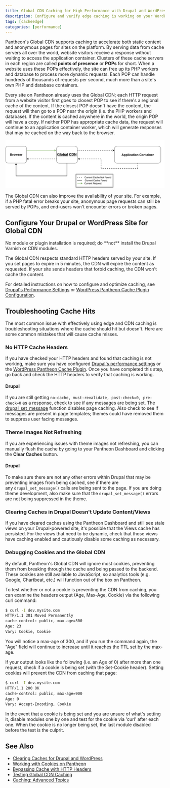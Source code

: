 ```yaml
---
title: Global CDN Caching for High Performance with Drupal and WordPress
description: Configure and verify edge caching is working on your WordPress or Drupal sites.
tags: [cacheedge]
categories: [performance]
---
```

Pantheon's Global CDN supports caching to accelerate both static content and anonymous pages for sites on the platform. By serving data from cache servers all over the world, website visitors receive a response without waiting to access the application container. Clusters of these cache servers in each region are called **points of presence** or **POPs** for short. When a website uses these POPs effectively, the site can free up its PHP workers and database to process more dynamic requests. Each POP can handle hundreds of thousands of requests per second, much more than a site's own PHP and database containers.

Every site on Pantheon already uses the Global CDN; each HTTP request from a website visitor first goes to closest POP to see if there's a regional cache of the content. If the closest POP doesn't have the content, the request will then go to a POP near the origin (i.e. the PHP workers and database). If the content is cached anywhere in the world, the origin POP will have a copy. If neither POP has appropriate cache data, the request will continue to an application container worker, which will generate responses that may be cached on the way back to the browser.

![Varnish Diagram](../images/cdn-flow.png)

The Global CDN can also improve the availability of your site. For example, if a PHP fatal error breaks your site, anonymous page requests can still be served by POPs, and end-users won't encounter errors or broken pages.


## Configure Your Drupal or WordPress Site for Global CDN
<Alert title="Note" type="info">
No module or plugin installation is required; do **not** install the Drupal Varnish or CDN modules.
</Alert>

The Global CDN respects standard HTTP headers served by your site. If you set pages to expire in 5 minutes, the CDN will expire the content as requested. If your site sends headers that forbid caching, the CDN won't cache the content.

For detailed instructions on how to configure and optimize caching, see [Drupal's Performance Settings](/drupal-cache/) or [WordPress Pantheon Cache Plugin Configuration](/wordpress-cache-plugin/).

## Troubleshooting Cache Hits

The most common issue with effectively using edge and CDN caching is troubleshooting situations where the cache should hit but doesn't. Here are some common mistakes that will cause cache misses.

### No HTTP Cache Headers
If you have checked your HTTP headers and found that caching is not working, make sure you have configured [Drupal's performance settings](/drupal-cache/) or the [WordPress Pantheon Cache Plugin](/wordpress-cache-plugin/). Once you have completed this step, go back and check the HTTP headers to verify that caching is working.

#### Drupal
If you are still getting `no-cache, must-revalidate, post-check=0, pre-check=0` as a response, check to see if any messages are being set. The [drupal\_set\_message](https://api.drupal.org/api/drupal/includes%21bootstrap.inc/function/drupal_set_message/7) function disables page caching. Also check to see if messages are present in page templates; themes could have removed them to suppress user facing messages.

### Theme Images Not Refreshing
If you are experiencing issues with theme images not refreshing, you can manually flush the cache by going to your Pantheon Dashboard and clicking the **Clear Caches** button.

#### Drupal
To make sure there are not any other errors within Drupal that may be preventing images from being cached, see if there are any `drupal_set_message()` calls are being sent to the page. If you are doing theme development, also make sure that the `drupal_set_message()` errors are not being suppressed in the theme.

### Clearing Caches in Drupal Doesn't Update Content/Views

If you have cleared caches using the Pantheon Dashboard and still see stale views on your Drupal-powered site, it's possible that the Views cache has persisted. For the views that need to be dynamic, check that those views have caching enabled and cautiously disable some caching as necessary.

### Debugging Cookies and the Global CDN

By default, Pantheon's Global CDN will ignore most cookies, preventing them from breaking through the cache and being passed to the backend. These cookies are still available to JavaScript, so analytics tools (e.g. Google, Chartbeat, etc.) will function out of the box on Pantheon. 

To test whether or not a cookie is preventing the CDN from caching, you can examine the headers output (Age, Max-Age, Cookie) via the following curl command:

```bash
$ curl -I dev.mysite.com
HTTP/1.1 301 Moved Permanently
cache-control: public, max-age=300
Age: 23
Vary: Cookie, Cookie
```
You will notice a max-age of 300, and if you run the command again, the "Age" field will continue to increase until it reaches the TTL set by the max-age.

If your output looks like the following (i.e. an Age of 0) after more than one request, check if a cookie is being set (with the Set-Cookie header). Setting cookies will prevent the CDN from caching that page:

```bash
$ curl -I dev.mysite.com
HTTP/1.1 200 OK
cache-control: public, max-age=900
Age: 0
Vary: Accept-Encoding, Cookie
```
In the event that a cookie is being set and you are unsure of what's setting it, disable modules one by one and test for the cookie via 'curl' after each one. When the cookie is no longer being set, the last module disabled before the test is the culprit.

## See Also
* [Clearing Caches for Drupal and WordPress](/clear-caches/)
* [Working with Cookies on Pantheon](/cookies/)
* [Bypassing Cache with HTTP Headers](/cache-control/)
* [Testing Global CDN Caching](/test-global-cdn-caching/)
* [Caching: Advanced Topics](/caching-advanced-topics/)
